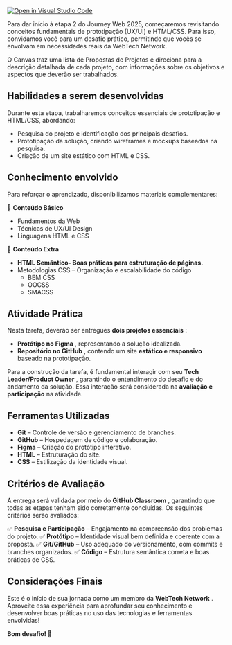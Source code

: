 [![Open in Visual Studio Code](https://classroom.github.com/assets/open-in-vscode-2e0aaae1b6195c2367325f4f02e2d04e9abb55f0b24a779b69b11b9e10269abc.svg)](https://classroom.github.com/online_ide?assignment_repo_id=18691841&assignment_repo_type=AssignmentRepo)

Para dar início à etapa 2 do Journey Web 2025, começaremos revisitando conceitos fundamentais de prototipação (UX/UI) e HTML/CSS. Para isso, convidamos você para um desafio prático, permitindo que vocês se envolvam em necessidades reais da WebTech Network.

O Canvas traz uma lista de Propostas de Projetos e direciona para a descrição detalhada de cada projeto, com informações sobre os objetivos e aspectos que deverão ser trabalhados.

## **Habilidades a serem ﻿desenvolvidas**

Durante esta etapa, trabalharemos conceitos essenciais de prototipação e HTML/CSS, abordando:

* Pesquisa do projeto e identificação dos principais desafios.
* Prototipação da solução, criando wireframes e mockups baseados na pesquisa.
* Criação de um site estático com HTML e CSS.

## **Conhecimento envolvido**

Para reforçar o aprendizado, disponibilizamos materiais complementares:

📌 **Conteúdo Básico**

- Fundamentos da Web
- Técnicas de UX/UI Design 
- Linguagens HTML e CSS

📌 **Conteúdo Extra**

- **HTML Semântico- Boas práticas para estruturação de páginas.**
- Metodologias CSS – Organização e escalabilidade do código
  - BEM CSS
  - OOCSS
  - SMACSS

## **Atividade Prática**

Nesta tarefa, deverão ser entregues  **dois projetos essenciais** :

* **Protótipo no Figma** , representando a solução idealizada.
* **Repositório no GitHub** , contendo um site **estático e responsivo** baseado na prototipação.

Para a construção da tarefa, é fundamental interagir com seu  **Tech Leader/Product Owner** , garantindo o entendimento do desafio e do andamento da solução. Essa interação será considerada na **avaliação e participação** na atividade.

## **Ferramentas Utilizadas**

* **Git** – Controle de versão e gerenciamento de branches.
* **GitHub** – Hospedagem de código e colaboração.
* **Figma** – Criação do protótipo interativo.
* **HTML** – Estruturação do site.
* **CSS** – Estilização da identidade visual.

## **Critérios de ﻿Avaliação**

A entrega será validada por meio do  **GitHub Classroom** , garantindo que todas as etapas tenham sido corretamente concluídas. Os seguintes critérios serão avaliados:

✅ **Pesquisa e Participação** – Engajamento na compreensão dos problemas do projeto.
✅ **Protótipo** – Identidade visual bem definida e coerente com a proposta.
✅ **Git/GitHub** – Uso adequado do versionamento, com commits e branches organizados.
✅ **Código** – Estrutura semântica correta e boas práticas de CSS.

## **Considerações Finais**

Este é o início de sua jornada como um membro da  **WebTech Network** . Aproveite essa experiência para aprofundar seu conhecimento e desenvolver boas práticas no uso das tecnologias e ferramentas envolvidas!

**Bom desafio! 🚀**
